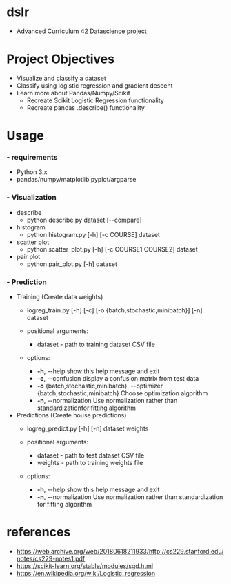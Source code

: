 # dslr
- Advanced Curriculum 42 Datascience project

# Project Objectives
- Visualize and classify a dataset
- Classify using logistic regression and gradient descent
- Learn more about Pandas/Numpy/Scikit
    - Recreate Scikit Logistic Regression functionality
    - Recreate pandas .describe() functionality

# Usage
###    - requirements
- Python 3.x
- pandas/numpy/matplotlib pyplot/argparse
###    - Visualization
- describe
    - python describe.py dataset [--compare]
- histogram
    - python histogram.py [-h] [-c COURSE] dataset
- scatter plot
    - python scatter_plot.py [-h] [-c COURSE1 COURSE2] dataset
- pair plot
    - python pair_plot.py [-h] dataset
###    - Prediction
- Training (Create data weights)
    - logreg_train.py [-h] [-c] [-o {batch,stochastic,minibatch}] [-n] dataset
    - positional arguments:
        - dataset - path to training dataset CSV file

    - options:
        - **-h**, --help            show this help message and exit
        - **-c**, --confusion       display a confusion matrix from test data
        - **-o** {batch,stochastic,minibatch}, --optimizer {batch,stochastic,minibatch}
                        Choose optimization algorithm
        - **-n**, --normalization   Use normalization rather than standardizationfor fitting algorithm
- Predictions (Create house predictions)
    - logreg_predict.py [-h] [-n] dataset weights

    - positional arguments:
        - dataset - path to test dataset CSV file
        - weights - path to training weights file

    - options:
        - **-h**, --help           show this help message and exit
        - **-n**, --normalization  Use normalization rather than standardization for fitting algorithm

# references
- https://web.archive.org/web/20180618211933/http://cs229.stanford.edu/notes/cs229-notes1.pdf
- https://scikit-learn.org/stable/modules/sgd.html
- https://en.wikipedia.org/wiki/Logistic_regression
